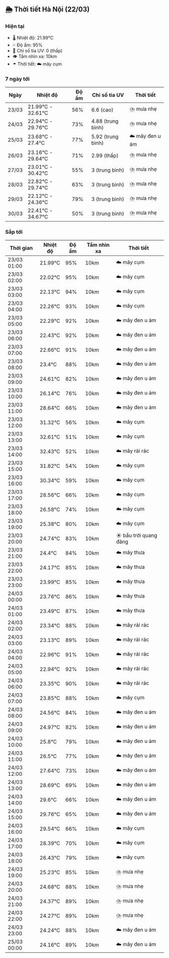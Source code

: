 ## 🌦️ Thời tiết Hà Nội (22/03)

### Hiện tại

- 🌡️ Nhiệt độ: 21.99℃
- 💦 Độ ẩm: 95%
- 🌟 Chỉ số tia UV: 0 (thấp)
- 👁️ Tầm nhìn xa: 10km
- ☂️ Thời tiết: ☁️ mây cụm

### 7 ngày tới

| Ngày | Nhiệt độ | Độ ẩm | Chỉ số tia UV | Thời tiết |
| --- | --- | --- | --- | --- |
| 23/03 | 21.99℃ - 32.61℃ | 56% | 6.6 (cao) | ⛈️ mưa nhẹ |
| 24/03 | 22.94℃ - 29.76℃ | 73% | 4.88 (trung bình) | ⛈️ mưa nhẹ |
| 25/03 | 23.68℃ - 27.4℃ | 77% | 5.92 (trung bình) | ☁️ mây đen u ám |
| 26/03 | 23.16℃ - 29.64℃ | 71% | 2.99 (thấp) | ⛈️ mưa nhẹ |
| 27/03 | 23.01℃ - 30.42℃ | 55% | 3 (trung bình) | ⛈️ mưa nhẹ |
| 28/03 | 22.82℃ - 29.74℃ | 63% | 3 (trung bình) | ⛈️ mưa nhẹ |
| 29/03 | 22.12℃ - 24.36℃ | 79% | 3 (trung bình) | ⛈️ mưa nhẹ |
| 30/03 | 22.41℃ - 34.67℃ | 50% | 3 (trung bình) | ⛈️ mưa nhẹ |

### Sắp tới

| Thời gian | Nhiệt độ | Độ ẩm | Tầm nhìn xa | Thời tiết |
| --- | --- | --- | --- | --- |
| 23/03 01:00 | 21.99℃ | 95% | 10km | ☁️ mây cụm |
| 23/03 02:00 | 22.02℃ | 95% | 10km | ☁️ mây cụm |
| 23/03 03:00 | 22.13℃ | 94% | 10km | ☁️ mây cụm |
| 23/03 04:00 | 22.26℃ | 93% | 10km | ☁️ mây cụm |
| 23/03 05:00 | 22.29℃ | 92% | 10km | ☁️ mây đen u ám |
| 23/03 06:00 | 22.43℃ | 92% | 10km | ☁️ mây đen u ám |
| 23/03 07:00 | 22.66℃ | 91% | 10km | ☁️ mây đen u ám |
| 23/03 08:00 | 23.4℃ | 88% | 10km | ☁️ mây đen u ám |
| 23/03 09:00 | 24.61℃ | 82% | 10km | ☁️ mây đen u ám |
| 23/03 10:00 | 26.14℃ | 76% | 10km | ☁️ mây đen u ám |
| 23/03 11:00 | 28.64℃ | 66% | 10km | ☁️ mây đen u ám |
| 23/03 12:00 | 31.32℃ | 56% | 10km | ☁️ mây cụm |
| 23/03 13:00 | 32.61℃ | 51% | 10km | ☁️ mây cụm |
| 23/03 14:00 | 32.43℃ | 52% | 10km | ☁️ mây rải rác |
| 23/03 15:00 | 31.82℃ | 54% | 10km | ☁️ mây cụm |
| 23/03 16:00 | 30.34℃ | 59% | 10km | ☁️ mây cụm |
| 23/03 17:00 | 28.56℃ | 66% | 10km | ☁️ mây cụm |
| 23/03 18:00 | 26.58℃ | 74% | 10km | ☁️ mây cụm |
| 23/03 19:00 | 25.38℃ | 80% | 10km | ☁️ mây cụm |
| 23/03 20:00 | 24.74℃ | 83% | 10km | ☀️ bầu trời quang đãng |
| 23/03 21:00 | 24.4℃ | 84% | 10km | ☁️ mây thưa |
| 23/03 22:00 | 24.17℃ | 85% | 10km | ☁️ mây thưa |
| 23/03 23:00 | 23.99℃ | 85% | 10km | ☁️ mây thưa |
| 24/03 00:00 | 23.76℃ | 86% | 10km | ☁️ mây thưa |
| 24/03 01:00 | 23.49℃ | 87% | 10km | ☁️ mây thưa |
| 24/03 02:00 | 23.34℃ | 88% | 10km | ☁️ mây rải rác |
| 24/03 03:00 | 23.13℃ | 89% | 10km | ☁️ mây rải rác |
| 24/03 04:00 | 22.96℃ | 91% | 10km | ☁️ mây rải rác |
| 24/03 05:00 | 22.94℃ | 92% | 10km | ☁️ mây rải rác |
| 24/03 06:00 | 23.35℃ | 90% | 10km | ☁️ mây rải rác |
| 24/03 07:00 | 23.85℃ | 88% | 10km | ☁️ mây cụm |
| 24/03 08:00 | 24.56℃ | 84% | 10km | ☁️ mây đen u ám |
| 24/03 09:00 | 24.97℃ | 82% | 10km | ☁️ mây đen u ám |
| 24/03 10:00 | 25.8℃ | 79% | 10km | ☁️ mây đen u ám |
| 24/03 11:00 | 26.5℃ | 77% | 10km | ☁️ mây đen u ám |
| 24/03 12:00 | 27.64℃ | 73% | 10km | ☁️ mây đen u ám |
| 24/03 13:00 | 28.69℃ | 69% | 10km | ☁️ mây đen u ám |
| 24/03 14:00 | 29.6℃ | 66% | 10km | ☁️ mây đen u ám |
| 24/03 15:00 | 29.76℃ | 65% | 10km | ☁️ mây đen u ám |
| 24/03 16:00 | 29.54℃ | 66% | 10km | ☁️ mây cụm |
| 24/03 17:00 | 28.39℃ | 70% | 10km | ☁️ mây cụm |
| 24/03 18:00 | 26.43℃ | 79% | 10km | ☁️ mây cụm |
| 24/03 19:00 | 25.23℃ | 85% | 10km | ⛈️ mưa nhẹ |
| 24/03 20:00 | 24.68℃ | 88% | 10km | ⛈️ mưa nhẹ |
| 24/03 21:00 | 24.37℃ | 89% | 10km | ⛈️ mưa nhẹ |
| 24/03 22:00 | 24.27℃ | 89% | 10km | ⛈️ mưa nhẹ |
| 24/03 23:00 | 24.24℃ | 88% | 10km | ☁️ mây đen u ám |
| 25/03 00:00 | 24.16℃ | 89% | 10km | ☁️ mây đen u ám |
